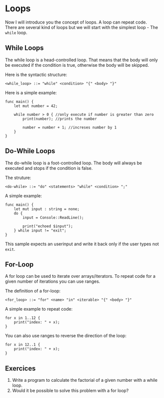 # Loops

Now I will introduce you the concept of loops. A loop can repeat code. There are several kind of loops but we will start with the simplest loop - The `while` loop.

## While Loops

The while loop is a head-controlled loop. That means that the body will only be executed if the condition is true, otherwise the body will be skipped.

Here is the syntactic structure:

```ebnf
<while_loop> ::= "while" <condition> "{" <body> "}"
```

Here is a simple example:

```sc
func main() {
    let mut number = 42;

    while number > 0 { //only execute if number is greater than zero
        print(number); //prints the number

        number = number + 1; //increses number by 1
    }
}
```

## Do-While Loops

The do-while loop is a foot-controlled loop. The body will always be executed and stops if the condition is false.

The struture:

```ebnf
<do-while> ::= "do" <statements> "while" <condition> ";"
```

A simple example:

```sc
func main() {
    let mut input : string = none;
    do {
        input = Console::ReadLine();

        print("echoed $input");
    } while input != "exit";
}
```

This sample expects an userinput and write it back only if the user types not `exit`.

## For-Loop

A for loop can be used to iterate over arrays/iterators. To repeat code for a given number of iterations you can use ranges.

The definition of a for-loop:

```ebnf
<for_loop> ::= "for" <name> "in" <iterable> "{" <body> "}"
```

A simple example to repeat code:

```sc
for x in 1..12 {
    print("index: " + x);
}
```

You can also use ranges to reverse the direction of the loop:

```sc
for x in 12..1 {
    print("index: " + x);
}
```

## Exercices

1. Write a program to calculate the factorial of a given number with a while loop.
2. Would it be possible to solve this problem with a for loop?

